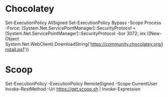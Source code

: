 # Chocolatey
Set-ExecutionPolicy AllSigned
Set-ExecutionPolicy Bypass -Scope Process -Force; [System.Net.ServicePointManager]::SecurityProtocol = [System.Net.ServicePointManager]::SecurityProtocol -bor 3072; iex ((New-Object System.Net.WebClient).DownloadString('https://community.chocolatey.org/install.ps1'))
# Scoop
Set-ExecutionPolicy -ExecutionPolicy RemoteSigned -Scope CurrentUser
Invoke-RestMethod -Uri https://get.scoop.sh | Invoke-Expression